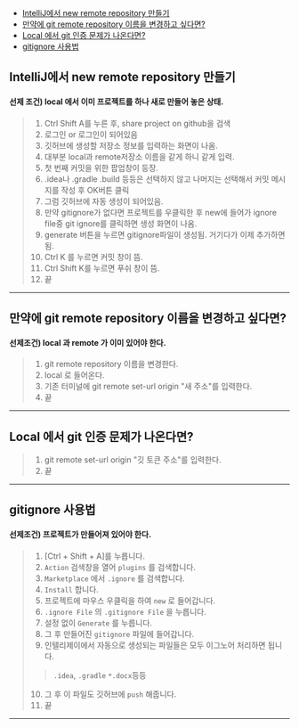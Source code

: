 - [IntelliJ에서 new remote repository 만들기](#intellij에서-new-remote-repository-만들기)
- [만약에 git remote repository 이름을 변경하고 싶다면?](#만약에-git-remote-repository-이름을-변경하고-싶다면)
- [Local 에서 git 인증 문제가 나온다면?](#local-에서-git-인증-문제가-나온다면)
- [gitignore 사용법](#gitignore-사용법)


## IntelliJ에서 new remote repository 만들기
#### 선제 조건) local 에서 이미 프로젝트를 하나 새로 만들어 놓은 상태.
>1. Ctrl Shift A를 누른 후, share project on github을 검색
>2. 로그인 or 로그인이 되어있음
>3. 깃허브에 생성할 저장소 정보를 입력하는 화면이 나옴.
>4. 대부분 local과 remote저장소 이름을 같게 하니 같게 입력.
>5. 첫 번째 커밋을 위한 팝업창이 등장.
>6. .idea나 .gradle .build 등등은 선택하지 않고 나머지는 선택해서
   커밋 메시지를 작성 후 OK버튼 클릭
>7. 그럼 깃허브에 자동 생성이 되어있음.
>8. 만약 gitignore가 없다면 프로젝트를 우클릭한 후 new에 들어가
   ignore file중 git ignore를 클릭하면 생성 화면이 나옴.
>9. generate 버튼을 누르면 gitignore파일이 생성됨. 거기다가 이제 추가하면 됨.
>10. Ctrl K 를 누르면 커밋 창이 뜸.
>11. Ctrl Shift K를 누르면 푸쉬 창이 뜸.
>12. 끝

---

## 만약에 git remote repository 이름을 변경하고 싶다면?
#### 선제조건) local 과 remote 가 이미 있어야 한다.
> 1. git remote repository 이름을 변경한다.
> 2. local 로 들어온다.
> 3. 기존 터미널에 git remote set-url origin "새 주소"를 입력한다.
> 4. 끝

---

## Local 에서 git 인증 문제가 나온다면?
> 1. git remote set-url origin "깃 토큰 주소"를 입력한다.
> 2. 끝

---

## gitignore 사용법
#### 선제조건) 프로젝트가 만들어져 있어야 한다.
> 1. [Ctrl + Shift + A]를 누릅니다.
> 2. `Action` 검색창을 열어 `plugins` 를 검색합니다.
> 3. `Marketplace` 에서 `.ignore` 를 검색합니다.
> 4. `Install` 합니다.
> 5. 프로젝트에 마우스 우클릭을 하여 `new` 로 들어갑니다.
> 6. `.ignore File` 의 `.gitignore File` 을 누릅니다.
> 7. 설정 없이 `Generate` 를 누릅니다.
> 8. 그 후 만들어진 `gitignore` 파일에 들어갑니다.
> 9. 인텔리제이에서 자동으로 생성되는 파일들은 모두 이그노어 처리하면 됩니다.
> > `.idea`, `.gradle` `*.docx`등등
> 10. 그 후 이 파일도 깃허브에 `push` 해줍니다.
> 11. 끝

---

